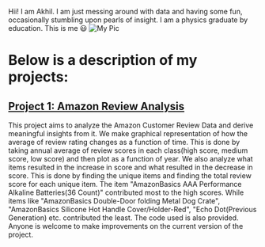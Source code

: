 Hii! I am Akhil. I am just messing around with data and having some fun, occasionally stumbling upon pearls of insight. I am a physics graduate by education.
This is me :smiley:
![My Pic](https://user-images.githubusercontent.com/64864631/208484327-27cad4a0-531c-41de-a8d6-c7294e957f60.jpg)
# Below is a description of my projects:
## [Project 1: Amazon Review Analysis](https://github.com/akhilv123/AmazonReviewAnalysis)
This project aims to analyze the Amazon Customer Review Data and derive meaningful insights from it. We make graphical representation of how the average of review rating changes as a function of time. This is done by taking annual average of review scores in each class(high score, medium score, low score) and then plot as a function of year. We also analyze what items resulted in the increase in score and what resulted in the decrease in score. This is done by finding the unique items and finding the total review score for each unique item. The item "AmazonBasics AAA Performance Alkaline Batteries(36 Count)" contributed most to the high scores. While items like "AmazonBasics Double-Door folding Metal Dog Crate", "AmazonBasics Silicone Hot Handle Cover/Holder-Red", "Echo Dot(Previous Generation) etc. contributed the least.
The code used is also provided. Anyone is welcome to make improvements on the current version of the project.
